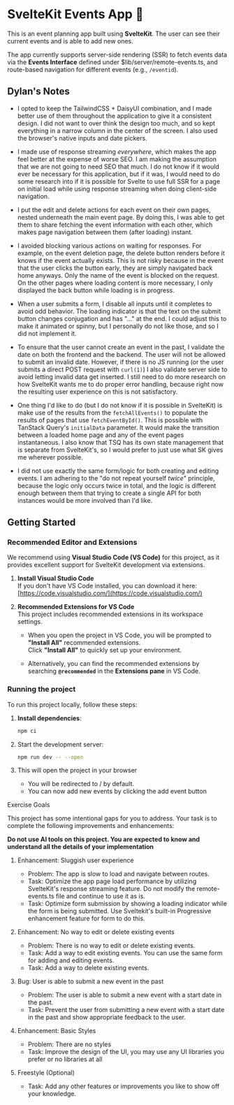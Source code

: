 # **SvelteKit Events App** 📅

This is an event planning app built using **SvelteKit**. The user can see their current events and is able to add new ones.

The app currently supports server-side rendering (SSR) to fetch events data via the **Events Interface** defined under $lib/server/remote-events.ts, and route-based navigation for different events (e.g., `/eventid`).

## Dylan's Notes

- I opted to keep the TailwindCSS + DaisyUI combination, and I made better use of them throughout the application to give it a consistent design. I did not want to over think the design too much, and so kept everything in a narrow column in the center of the screen. I also used the browser's native inputs and date pickers.

- I made use of response streaming _everywhere_, which makes the app feel better at the expense of worse SEO. I am making the assumption that we are not going to need SEO that much. I do not know if it would ever be necessary for this application, but if it was, I would need to do some research into if it is possible for Svelte to use full SSR for a page on initial load while using response streaming when doing client-side navigation.

- I put the edit and delete actions for each event on their own pages, nested underneath the main event page. By doing this, I was able to get them to share fetching the event information with each other, which makes page navigation between them (after loading) instant.

- I avoided blocking various actions on waiting for responses. For example, on the event deletion page, the delete button renders before it knows if the event actually exists. This is not risky because in the event that the user clicks the button early, they are simply navigated back home anyways. Only the name of the event is blocked on the request. On the other pages where loading content is more necessary, I only displayed the back button while loading is in progress.

- When a user submits a form, I disable all inputs until it completes to avoid odd behavior. The loading indicator is that the text on the submit button changes conjugation and has "..." at the end. I could adjust this to make it animated or spinny, but I personally do not like those, and so I did not implement it.

- To ensure that the user cannot create an event in the past, I validate the date on both the frontend and the backend. The user will not be allowed to submit an invalid date. However, if there is no JS running (or the user submits a direct POST request with `curl(1)`) I also validate server side to avoid letting invalid data get inserted. I still need to do more research on how SvelteKit wants me to do proper error handling, because right now the resulting user experience on this is not satisfactory.

- One thing I'd like to do (but I do not know if it is possible in SvelteKit) is make use of the results from the `fetchAllEvents()` to populate the results of pages that use `fetchEventById()`. This is possible with TanStack Query's `initialData` parameter. It would make the transition between a loaded home page and any of the event pages instantaneous. I also know that TSQ has its own state management that is separate from SvelteKit's, so I would prefer to just use what SK gives me wherever possible.

- I did not use exactly the same form/logic for both creating and editing events. I am adhering to the "do not repeat yourself _twice_" principle, because the logic only occurs twice in total, and the logic is different enough between them that trying to create a single API for both instances would be more involved than I'd like.

## **Getting Started**

### **Recommended Editor and Extensions**

We recommend using **Visual Studio Code (VS Code)** for this project, as it provides excellent support for SvelteKit development via extensions.

1. **Install Visual Studio Code**  
   If you don't have VS Code installed, you can download it here:  
   [https://code.visualstudio.com/](https://code.visualstudio.com/)

2. **Recommended Extensions for VS Code**  
   This project includes recommended extensions in its workspace settings.

   - When you open the project in VS Code, you will be prompted to **"Install All"** recommended extensions.  
     Click **"Install All"** to quickly set up your environment.

   - Alternatively, you can find the recommended extensions by searching **`@recommended`** in the **Extensions pane** in VS Code.

### Running the project

To run this project locally, follow these steps:

1. **Install dependencies**:

   ```bash
   npm ci
   ```

1. Start the development server:

   ```bash
   npm run dev -- --open
   ```

1. This will open the project in your browser
   - You will be redirected to / by default.
   - You can now add new events by clicking the add event button

Exercise Goals

This project has some intentional gaps for you to address. Your task is to complete the following improvements and enhancements:

**Do not use AI tools on this project. You are expected to know and understand all the details of your implementation**

1. Enhancement: Sluggish user experience

   - Problem: The app is slow to load and navigate between routes.
   - Task: Optimize the app page load performance by utilizing SvelteKit's response streaming feature. Do not modify the remote-events.ts file and continue to use it as is.
   - Task: Optimize form submission by showing a loading indicator while the form is being submitted. Use Sveltekit's built-in Progressive enhancement feature for form to do this.

1. Enhancement: No way to edit or delete existing events

   - Problem: There is no way to edit or delete existing events.
   - Task: Add a way to edit existing events. You can use the same form for adding and editing events.
   - Task: Add a way to delete existing events.

1. Bug: User is able to submit a new event in the past

   - Problem: The user is able to submit a new event with a start date in the past.
   - Task: Prevent the user from submitting a new event with a start date in the past and show appropriate feedback to the user.

1. Enhancement: Basic Styles

   - Problem: There are no styles
   - Task: Improve the design of the UI, you may use any UI libraries you prefer or no libraries at all

1. Freestyle (Optional)

   - Task: Add any other features or improvements you like to show off your knowledge.
